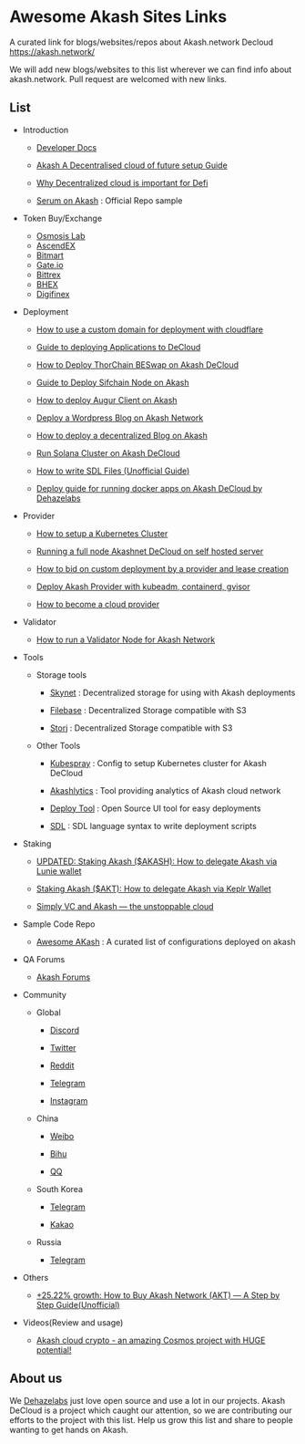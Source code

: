 # Awesome Akash Sites Links 

A curated link for blogs/websites/repos about Akash.network Decloud https://akash.network/


We will add new blogs/websites to this list wherever we can find info about akash.network. Pull request are welcomed with new links.



## List


- Introduction

  - [Developer Docs](https://docs.akash.network/)

  - [Akash A Decentralised cloud of future setup Guide](https://medium.com/dehazelabs/akashnet-a-decentralized-cloud-of-future-setup-guide-9e994e2dd866)

  - [Why Decentralized cloud is important for Defi](https://medium.com/stakin/why-decentralized-cloud-is-important-for-the-web-and-blockchain-industry-ffd0f1b239eb)

  - [Serum on Akash](https://github.com/ovrclk/serum-on-akash) : Official Repo sample

- Token Buy/Exchange

  - [Osmosis Lab](https://app.osmosis.zone/)
  - [AscendEX](https://ascendex.com/en/cashtrade-spottrading/usdt/akt)
  - [Bitmart](https://www.bitmart.com/)
  - [Gate.io](https://www.gate.io/)
  - [Bittrex](https://global.bittrex.com/)
  - [BHEX](https://www.bhex.com/en-us/)
  - [Digifinex](https://www.digifinex.com/en-ww/)

- Deployment
 
  - [How to use a custom domain for deployment with cloudflare](https://medium.com/nerd-for-tech/how-to-use-a-custom-domain-with-your-akash-deployment-5916585734a2)

  - [Guide to deploying Applications to DeCloud](https://medium.com/coinmonks/guide-to-deploying-applications-to-akash-decloud-b35dc97e5ca4)

  - [How to Deploy ThorChain BESwap on Akash DeCloud](https://medium.com/stakin/how-to-deploy-thorchain-bepswap-on-akash-decloud-%EF%B8%8F-6c4cfd158f38)

  - [Guide to Deploy Sifchain Node on Akash](https://medium.com/@minatofund/guide-to-deploy-sifchain-node-on-akash-67963246beb4)

  - [How to deploy Augur Client on Akash](https://wilsonlouie.medium.com/how-to-deploy-augur-client-on-akash-network-ab923f874644)

  - [Deploy a Wordpress Blog on Akash Network](https://medium.com/@zJ_/deploy-a-wordpress-blog-on-akash-network-d3f49a780e47)

  - [How to deploy a decentralized Blog on Akash](https://medium.com/@zJ_/how-to-deploy-a-decentralized-blog-3a5a13a6a827)

  - [Run Solana Cluster on Akash DeCloud](https://medium.com/@harishmarri551/run-solana-cluster-on-akash-decloud-8d04eb624a00)

  - [How to write SDL Files (Unofficial Guide)](https://blog.dehazelabs.com/how-to-create-sdl-file-to-deploy-apps-on-akash-decloud-d910797dc971)
  
  - [Deploy guide for running docker apps on Akash DeCloud by Dehazelabs](https://blog.dehazelabs.com/deploy-docker-apps-on-akash-decloud-network-ca40d2386b9a)

- Provider

  - [How to setup a Kubernetes Cluster](https://medium.com/dehazelabs/how-to-setup-a-kubernetes-cluster-for-a-akash-provider-main-net-c2c98ea57411)

  - [Running a full node Akashnet DeCloud on self hosted server](https://medium.com/dehazelabs/running-a-full-node-akashnet-de-cloud-on-a-self-hosted-server-61757a49ec8c)
  
  - [How to bid on custom deployment by a provider and lease creation](https://blog.dehazelabs.com/akash-provider-guide-how-to-place-bid-on-deployment-and-create-lease-accept-bid-for-selected-b992b40a43f0)
  
  - [Deploy Akash Provider with kubeadm, containerd, gvisor
](https://nixaid.com/deploy-akash-provider-with-kubeadm/)

  - [How to become a cloud provider](https://blog.dehazelabs.com/how-to-become-cloud-provider-7c52d3e892b8)

- Validator
  
  - [How to run a Validator Node for Akash Network](https://blog.dehazelabs.com/how-to-run-full-validator-node-for-akash-network-d056ea687abf)

- Tools

  - Storage tools
    
    - [Skynet](https://siasky.net/) : Decentralized storage for using with Akash deployments
    
    - [Filebase](https://filebase.com/) : Decentralized Storage compatible with S3

    - [Storj](https://www.storj.io/) : Decentralized Storage compatible with S3

  - Other Tools
    
    - [Kubespray](https://github.com/kubernetes-sigs/kubespray) : Config to setup Kubernetes cluster for Akash DeCloud

    - [Akashlytics](https://akashlytics.com/) : Tool providing analytics of Akash cloud network
  
    - [Deploy Tool](https://github.com/tombeynon/akash-deploy) : Open Source UI tool for easy deployments

    - [SDL](https://github.com/ovrclk/docs/blob/b65f668b212ad1976fb976ad84a9104a9af29770/sdl/README.md) : SDL language syntax to write deployment scripts

- Staking 

  - [UPDATED: Staking Akash ($AKASH): How to delegate Akash via Lunie wallet
](https://medium.com/anonstake/staking-akash-akash-how-to-delegate-akash-via-lunie-wallet-51b20d901a34)
  
  - [Staking Akash ($AKT): How to delegate Akash via Keplr Wallet
](https://medium.com/anonstake/staking-akash-akt-how-to-delegate-akash-via-keplr-wallet-460cf9b00106)

  - [Simply VC and Akash — the unstoppable cloud
](https://medium.com/simply-vc/simply-stakings-akash-validator-infrastructure-and-monitoring-186cba8e3cb3)

- Sample Code Repo

  - [Awesome AKash](https://github.com/ovrclk/awesome-akash) : A curated list of configurations deployed on akash

- QA Forums

  - [Akash Forums](https://forum.akash.network/)


- Community
  
  - Global
    
    - [Discord](https://discord.com/invite/DxftX67)
    
    - [Twitter](https://twitter.com/akashnet_)
    
    - [Reddit](https://www.reddit.com/r/akashnetwork)

    - [Telegram](https://t.me/AkashNW)

    - [Instagram](https://instagram.com/akash.network)
  
  - China
    
    - [Weibo](https://weibo.com/akashchina)

    - [Bihu](https://bihu.com/people/1117023356)

    - [QQ](https://jq.qq.com/?_wv=1027&k=eB6YwtyH)

  - South Korea
    
    - [Telegram](https://t.me/AkashNW_KR)

    - [Kakao](https://open.kakao.com/o/gYSfKKKc)

  - Russia

    - [Telegram](https://t.me/akash_ru)

- Others
   - [+25.22% growth: How to Buy Akash Network (AKT) — A Step by Step Guide(Unofficial)](https://medium.com/@cryptobuyingtips/25-22-growth-how-to-buy-akash-network-akt-a-step-by-step-guide-crypto-buying-tips-517be9110e0c)

- Videos(Review and usage)

  - [Akash cloud crypto - an amazing Cosmos project with HUGE potential!](https://www.youtube.com/watch?v=FWsOGYGQdY8)

## About us

We [Dehazelabs](https://dehazelabs.com/) just love open source and use a lot in our projects. Akash DeCloud is a project which caught our attention, so we are contributing our efforts to the project with this list. Help us grow this list and share to people wanting to get hands on Akash.
